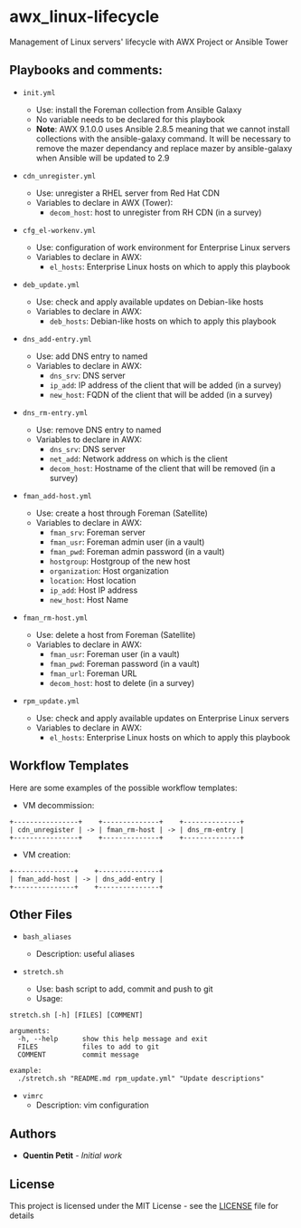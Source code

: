 # awx_linux-lifecycle
Management of Linux servers' lifecycle with AWX Project or Ansible Tower

## Playbooks and comments:

* `init.yml`
  - Use: install the Foreman collection from Ansible Galaxy      
  - No variable needs to be declared for this playbook 
  - **Note**: AWX 9.1.0.0 uses Ansible 2.8.5 meaning that we cannot install collections with the ansible-galaxy command. It will be necessary to remove the mazer dependancy and replace mazer by ansible-galaxy when Ansible will be updated to 2.9

* `cdn_unregister.yml`
  - Use: unregister a RHEL server from Red Hat CDN     
  - Variables to declare in AWX (Tower):
    - `decom_host`: host to unregister from RH CDN (in a survey)      

* `cfg_el-workenv.yml`
  - Use: configuration of work environment for Enterprise Linux servers
  - Variables to declare in AWX:
    - `el_hosts`: Enterprise Linux hosts on which to apply this playbook

* `deb_update.yml`
  - Use: check and apply available updates on Debian-like hosts
  - Variables to declare in AWX:
    - `deb_hosts`: Debian-like hosts on which to apply this playbook

* `dns_add-entry.yml`
  - Use: add DNS entry to named
  - Variables to declare in AWX:
    - `dns_srv`: DNS server
    - `ip_add`: IP address of the client that will be added (in a survey)
    - `new_host`: FQDN of the client that will be added (in a survey)

* `dns_rm-entry.yml`
  - Use: remove DNS entry to named
  - Variables to declare in AWX:
    - `dns_srv`: DNS server
    - `net_add`: Network address on which is the client
    - `decom_host`: Hostname of the client that will be removed (in a survey)

* `fman_add-host.yml`
  - Use: create a host through Foreman (Satellite)
  - Variables to declare in AWX:
    - `fman_srv`: Foreman server
    - `fman_usr`: Foreman admin user (in a vault)
    - `fman_pwd`: Foreman admin password (in a vault)
    - `hostgroup`: Hostgroup of the new host
    - `organization`: Host organization
    - `location`: Host location
    - `ip_add`: Host IP address
    - `new_host`: Host Name

* `fman_rm-host.yml`
  - Use: delete a host from Foreman (Satellite)
  - Variables to declare in AWX:
    - `fman_usr`: Foreman user (in a vault)
    - `fman_pwd`: Foreman password (in a vault)
    - `fman_url`: Foreman URL
    - `decom_host`: host to delete (in a survey)

* `rpm_update.yml`
  - Use: check and apply available updates on Enterprise Linux servers
  - Variables to declare in AWX:
    - `el_hosts`: Enterprise Linux hosts on which to apply this playbook

## Workflow Templates

Here are some examples of the possible workflow templates:
* VM decommission:
```
+----------------+    +--------------+    +--------------+
| cdn_unregister | -> | fman_rm-host | -> | dns_rm-entry |
+----------------+    +--------------+    +--------------+
```

* VM creation:
```
+---------------+    +---------------+
| fman_add-host | -> | dns_add-entry |
+---------------+    +---------------+
```

## Other Files

* `bash_aliases`
  - Description: useful aliases

* `stretch.sh`
  - Use: bash script to add, commit and push to git
  - Usage:
```
stretch.sh [-h] [FILES] [COMMENT]

arguments:
  -h, --help      show this help message and exit
  FILES           files to add to git
  COMMENT         commit message

example:
  ./stretch.sh "README.md rpm_update.yml" "Update descriptions"
```

* `vimrc`
  - Description: vim configuration

## Authors

* **Quentin Petit** - *Initial work*

## License

This project is licensed under the MIT License - see the [LICENSE](LICENSE) file for details
